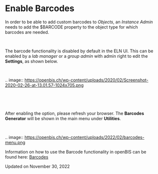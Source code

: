 Enable Barcodes
===============


In order to be able to add custom barcodes to *Objects*, an *Instance
Admin* needs to add the $BARCODE property to the object type for which
barcodes are needed.

 

The barcode functionality is disabled by default in the ELN UI. This can
be enabled by a *lab manager* or a *group admin* with admin right to
edit the **Settings**, as shown below.

 

.. image:: https://openbis.ch/wp-content/uploads/2020/02/Screenshot-2020-02-26-at-13.01.57-1024x705.png

 

 

After enabling the option, please refresh your browser. The **Barcodes
Generator** will be shown in the main menu under **Utilities**.

 

.. image:: https://openbis.ch/wp-content/uploads/2022/02/barcodes-menu.png

Information on how to use the Barcode functionality in openBIS can be
found
here: [Barcodes](https://openbis.ch/index.php/docs/user-documentation-20-10-3/inventory-of-materials-and-methods/barcodes/)

Updated on November 30, 2022
